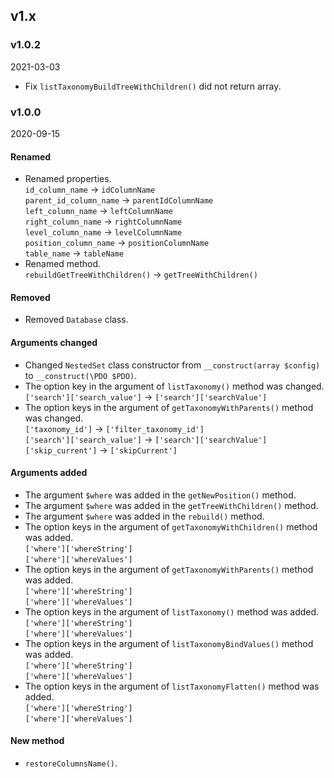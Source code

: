## v1.x

### v1.0.2
2021-03-03

* Fix `listTaxonomyBuildTreeWithChildren()` did not return array.

### v1.0.0
2020-09-15

#### Renamed

* Renamed properties.<br>
    `id_column_name` -> `idColumnName`<br>
    `parent_id_column_name` -> `parentIdColumnName`<br>
    `left_column_name` -> `leftColumnName`<br>
    `right_column_name` -> `rightColumnName`<br>
    `level_column_name` -> `levelColumnName`<br>
    `position_column_name` -> `positionColumnName`<br>
    `table_name` -> `tableName`
* Renamed method.<br>
    `rebuildGetTreeWithChildren()` -> `getTreeWithChildren()`

#### Removed

* Removed `Database` class.

#### Arguments changed

* Changed `NestedSet` class constructor from `__construct(array $config)` to `__construct(\PDO $PDO)`.
* The option key in the argument of `listTaxonomy()` method was changed.<br>
    `['search']['search_value']` -> `['search']['searchValue']`<br>
* The option keys in the argument of `getTaxonomyWithParents()` method was changed.<br>
    `['taxonomy_id']` -> `['filter_taxonomy_id']`<br>
    `['search']['search_value']` -> `['search']['searchValue']`<br>
    `['skip_current']` -> `['skipCurrent']`<br>

#### Arguments added

* The argument `$where` was added in the `getNewPosition()` method.
* The argument `$where` was added in the `getTreeWithChildren()` method.
* The argument `$where` was added in the `rebuild()` method.
* The option keys in the argument of `getTaxonomyWithChildren()` method was added.<br>
    `['where']['whereString']`<br>
    `['where']['whereValues']`
* The option keys in the argument of `getTaxonomyWithParents()` method was added.<br>
    `['where']['whereString']`<br>
    `['where']['whereValues']`
* The option keys in the argument of `listTaxonomy()` method was added.<br>
    `['where']['whereString']`<br>
    `['where']['whereValues']`
* The option keys in the argument of `listTaxonomyBindValues()` method was added.<br>
    `['where']['whereString']`<br>
    `['where']['whereValues']`
* The option keys in the argument of `listTaxonomyFlatten()` method was added.<br>
    `['where']['whereString']`<br>
    `['where']['whereValues']`

#### New method
* `restoreColumnsName()`.